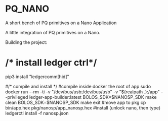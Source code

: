 # PQ_NANO
A short bench of PQ primitives on a Nano Application

A little integration of PQ primitives on a Nano.

Building the project:

# /* install ledger ctrl*/
 pip3 install "ledgercomm[hid]"
 
 
#/* compile and install */
#compile inside docker the root of app
sudo docker run --rm -ti -v "/dev/bus/usb:/dev/bus/usb" -v "$(realpath .):/app" --privileged ledger-app-builder:latest
BOLOS_SDK=$NANOSP_SDK make clean
BOLOS_SDK=$NANOSP_SDK make 
exit 
#move app to pkg 
cp bin/app.hex pkg/nanosp/app_nanosp.hex 
#install (unlock nano, then type)
ledgerctl install -f nanosp.json



